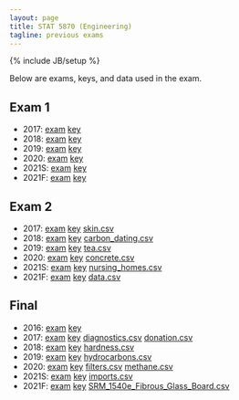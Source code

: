 ```yaml
---
layout: page
title: STAT 5870 (Engineering)
tagline: previous exams
---
```

{% include JB/setup %}

Below are exams, keys, and data used in the exam.

## Exam 1

- 2017: [exam](exam1/STAT401Eng_exam1_Spring2017.pdf)  [key](exam1/STAT401Eng_exam1_Spring2017_key.pdf)
- 2018: [exam](exam1/STAT401Eng_exam1_Spring2018.pdf) [key](exam1/STAT401Eng_exam1_Spring2018_key.pdf)
- 2019: [exam](exam1/STAT587Eng_exam1_Spring2019.pdf) [key](exam1/STAT587Eng_exam1_Spring2019_key.pdf)
- 2020: [exam](exam1/STAT587Eng_exam1_Fall2020.pdf) [key](exam1/STAT587Eng_exam1_Fall2020_key.pdf)
- 2021S: [exam](exam1/STAT587Eng_exam1_Spring2021.pdf) [key](exam1/STAT587Eng_exam1_Spring2021_key.pdf)
- 2021F: [exam](exam1/STAT587Eng_exam1_Fall2021.pdf) [key](exam1/STAT587Eng_exam1_Fall2021_key.pdf)

## Exam 2

- 2017: [exam](exam2/STAT401Eng_exam2_Spring2017.pdf) [key](exam2/STAT401Eng_exam2_Spring2017_key.pdf) [skin.csv](exam2/skin.csv)
- 2018: [exam](exam2/STAT401Eng_exam2_Spring2018.pdf) [key](exam2/STAT401Eng_exam2_Spring2018_key.pdf) [carbon_dating.csv](exam2/carbon_dating.csv)
- 2019: [exam](exam2/STAT587Eng_exam2_Spring2019.pdf) [key](exam2/STAT587Eng_exam2_Spring2019_key.pdf) [tea.csv](exam2/tea.csv)
- 2020: [exam](exam2/STAT587_exam2_Fall2020.pdf) [key](exam2/STAT587_exam2_Fall2020_key.pdf) [concrete.csv](exam2/concrete.csv)
- 2021S: [exam](exam2/STAT587Eng_exam2_Spring2021.pdf) [key](exam2/STAT587Eng_exam2_Spring2021_key.pdf)  [nursing_homes.csv](exam2/nursing_homes.csv)
- 2021F: [exam](exam2/STAT587Eng_exam2_Fall2021.pdf) [key](exam2/STAT587Eng_exam2_Fall2021_key.pdf) [data.csv](exam2/data.csv)

## Final

- 2016: [exam](final/STAT401Eng_final_Spring2016.pdf) 
[key](final/STAT401Eng_final_Spring2016_key.pdf)
- 2017: [exam](final/STAT401Eng_final_Spring2017.pdf)  [key](final/STAT401Eng_final_Spring2017_key.pdf) [diagnostics.csv](final/diagnostics.csv) [donation.csv](final/donation.csv)
- 2018: [exam](final/STAT401Eng_final_Spring2018.pdf) [key](final/STAT401Eng_final_Spring2018_key.pdf) [hardness.csv](final/hardness.csv)
- 2019: [exam](final/STAT587Eng_final_Spring2019.pdf) [key](final/STAT587Eng_final_Spring2019_key.pdf) [hydrocarbons.csv](final/hydrocarbons.csv)
- 2020: [exam](final/STAT587Eng_final_Fall2020.pdf) [key](final/STAT587Eng_final_Fall2020_key.pdf) [filters.csv](final/filters.csv) [methane.csv](final/methane.csv)
- 2021S: [exam](final/STAT587Eng_final_Spring2021.pdf) [key](final/STAT587Eng_final_Spring2021_key.pdf)  [imports.csv](final/imports.csv)
- 2021F: [exam](final/STAT587Eng_final_Fall2021.pdf) [key](final/STAT587Eng_final_Fall2021_key.pdf) [SRM_1540e_Fibrous_Glass_Board.csv](final/SRM_1540e_Fibrous_Glass_Board.csv)


